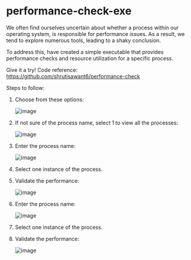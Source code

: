 
   # performance-check-exe

We often find ourselves uncertain about whether a process within our operating system, is responsible for performance issues. 
As a result, we tend to explore numerous tools, leading to a shaky conclusion.

To address this, have created a simple executable that provides performance checks and resource utilization for a specific process. 

Give it a try!
Code reference: https://github.com/shrutisawant6/performance-check 

Steps to follow:
1) Choose from these options:
   
   ![image](https://github.com/shrutisawant6/performance-check/assets/140047758/2bf10d9e-de3b-433d-bc87-22eb0ae938ec)
2) If not sure of the process name, select 1 to view all the processes:
   
   ![image](https://github.com/shrutisawant6/performance-check-exe/assets/140047758/376bb313-94f2-4e5e-b2ce-1f6b1e2f6e2e)
3) Enter the process name:
   
   ![image](https://github.com/shrutisawant6/performance-check-exe/assets/140047758/1f6563a1-75c1-4bd6-a50c-9b19b31d00eb)
4) Select one instance of the process.
5) Validate the performance:
   
   ![image](https://github.com/shrutisawant6/performance-check/assets/140047758/e774702e-15bf-458b-afd1-a2d23da8efd7)

3) Enter the process name:
   
   ![image](https://github.com/shrutisawant6/performance-check/assets/140047758/26f1b6dc-1b09-458b-ac59-9c35b4d7bedf)
4) Select one instance of the process.
5) Validate the performance:
   
   ![image](https://github.com/shrutisawant6/performance-check/assets/140047758/e774702e-15bf-458b-afd1-a2d23da8efd7)
